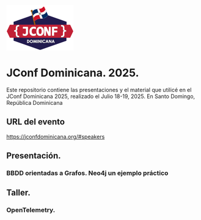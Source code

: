 <img src="jconf-sm-logo-2.png">
          
# JConf Dominicana. 2025.

Este repositorio contiene las presentaciones y el material que utilicé en el JConf Dominicana 2025, realizado el Julio 18-19, 2025. 
En Santo Domingo, República Dominicana

## URL del evento
https://jconfdominicana.org/#speakers

## Presentación.
### BBDD orientadas a Grafos. Neo4j un ejemplo práctico

## Taller.
### OpenTelemetry.
